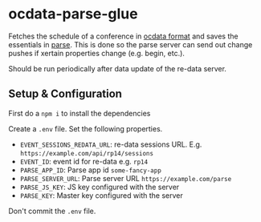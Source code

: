 # ocdata-parse-glue

Fetches the schedule of a conference in [ocdata format](http://github.com/ocdata/re-data/blob/master/doc/api.md) and saves the essentials in [parse](https://parseplatform.org). This is done so the parse server can send out change pushes if xertain properties change (e.g. begin, etc.).

Should be run periodically after data update of the re-data server.

## Setup & Configuration

First do a `npm i` to install the dependencies

Create a `.env` file. Set the following properties.

- `EVENT_SESSIONS_REDATA_URL`: re-data sessions URL. E.g. `https://example.com/api/rp14/sessions`
- `EVENT_ID`: event id for re-data e.g. `rp14`
- `PARSE_APP_ID`: Parse app id `some-fancy-app`
- `PARSE_SERVER_URL`: Parse server URL `https://example.com/parse`
- `PARSE_JS_KEY`: JS key configured with the server
- `PARSE_KEY`: Master key configured with the server

Don't commit the `.env` file.

